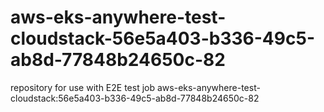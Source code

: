 # aws-eks-anywhere-test-cloudstack-56e5a403-b336-49c5-ab8d-77848b24650c-82
repository for use with E2E test job aws-eks-anywhere-test-cloudstack:56e5a403-b336-49c5-ab8d-77848b24650c-82
